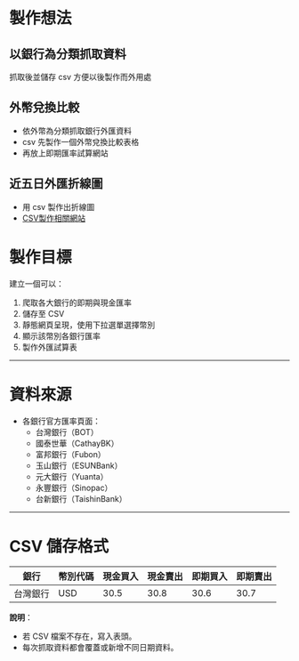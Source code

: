 # 製作想法
## 以銀行為分類抓取資料
抓取後並儲存 csv 方便以後製作而外用處

## 外幣兌換比較
- 依外幣為分類抓取銀行外匯資料
- csv 先製作一個外幣兌換比較表格
- 再放上即期匯率試算網站

## 近五日外匯折線圖
- 用 csv 製作出折線圖
- [CSV製作相關網站](https://ithelp.ithome.com.tw/articles/10293109)

# 製作目標
建立一個可以：
1. 爬取各大銀行的即期與現金匯率
2. 儲存至 CSV
3. 靜態網頁呈現，使用下拉選單選擇幣別
4. 顯示該幣別各銀行匯率  
5. 製作外匯試算表

---

# 資料來源
- 各銀行官方匯率頁面：
  - 台灣銀行（BOT）
  - 國泰世華（CathayBK）
  - 富邦銀行（Fubon）
  - 玉山銀行（ESUNBank）
  - 元大銀行（Yuanta）
  - 永豐銀行（Sinopac）
  - 台新銀行（TaishinBank）

---

# CSV 儲存格式

| 銀行       | 幣別代碼 | 現金買入 | 現金賣出 | 即期買入 | 即期賣出 
|------------|----------|----------|----------|----------|----------|
| 台灣銀行   | USD      | 30.5     | 30.8     | 30.6     | 30.7     

**說明**：
- 若 CSV 檔案不存在，寫入表頭。
- 每次抓取資料都會覆蓋或新增不同日期資料。

